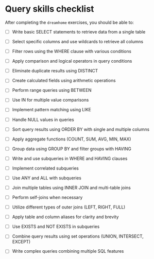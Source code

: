 # Query skills checklist

After completing the `dreamhome` exercises, you should be able to:

- [ ] Write basic SELECT statements to retrieve data from a single table
- [ ] Select specific columns and use wildcards to retrieve all columns
- [ ] Filter rows using the WHERE clause with various conditions
- [ ] Apply comparison and logical operators in query conditions
- [ ] Eliminate duplicate results using DISTINCT
- [ ] Create calculated fields using arithmetic operations
- [ ] Perform range queries using BETWEEN
- [ ] Use IN for multiple value comparisons
- [ ] Implement pattern matching using LIKE
- [ ] Handle NULL values in queries
- [ ] Sort query results using ORDER BY with single and multiple columns
- [ ] Apply aggregate functions (COUNT, SUM, AVG, MIN, MAX)
- [ ] Group data using GROUP BY and filter groups with HAVING
- [ ] Write and use subqueries in WHERE and HAVING clauses
- [ ] Implement correlated subqueries
- [ ] Use ANY and ALL with subqueries
- [ ] Join multiple tables using INNER JOIN and multi-table joins
- [ ] Perform self-joins when necessary
- [ ] Utilize different types of outer joins (LEFT, RIGHT, FULL)
- [ ] Apply table and column aliases for clarity and brevity
- [ ] Use EXISTS and NOT EXISTS in subqueries
- [ ] Combine query results using set operations (UNION, INTERSECT, EXCEPT)
- [ ] Write complex queries combining multiple SQL features

